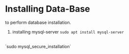 # Installing Data-Base 

to perform database installation.

1. installing mysql-server
`sudo apt install mysql-server`
<br>
`sudo mysql_secure_installation`
